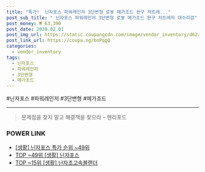 ```yaml
--- 
title: "특가!  닌자포스 파워레인저 3단변형 로봇 메가조드 완구 저트레..." 
post_sub_title: " 닌자포스 파워레인저 3단변형 로봇 메가조드 완구 저트레저 대수리검" 
post_money: ₩ 63,390 
post_date: 2020.02.01 
post_img_url: https://static.coupangcdn.com/image/vendor_inventory/d62a/450641824a064c4101c8dfd2209539db5ac84ade2a8b1b9b1dc1c711c69c.jpg 
post_link_url: https://coupa.ng/bnPqgQ 
categories: 
  - vendor_inventory 
tags: 
  - 닌자포스 
  - 파워레인저 
  - 3단변형 
  - 메가조드 
--- 
```

  #닌자포스 #파워레인저 #3단변형 #메가조드 
<hr> 

> 문제점을 찾지 말고 해결책을 찾으라 – 헨리포드 


### POWER LINK

* <a href="https://blog.naver.com/sakai111/221792424679" target="_blank"> [생활] 닌자포스 특가 순위 ~49위</a>
* <a href="https://blog.naver.com/an0733/221792424667" target="_blank"> TOP ~49위 [생활] 닌자포스</a>
* <a href="https://blog.naver.com/fasyy4321/221781881643" target="_blank"> TOP ~15위 [생활] 닌자초고속블렌더</a>
